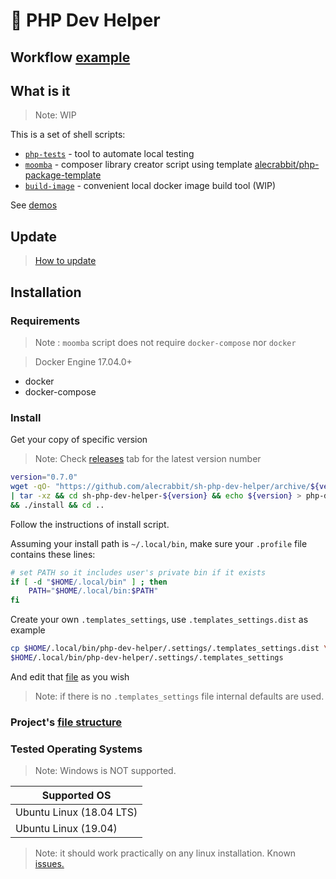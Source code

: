 # 🐇 PHP Dev Helper

## Workflow [example](https://asciinema.org/a/262591)

## What is it

> Note: WIP

This is a set of shell scripts:

- [`php-tests`](.docs/php-tests.md) - tool to automate local testing
- [`moomba`](.docs/moomba.md)  - composer library creator script using template [alecrabbit/php-package-template](https://github.com/alecrabbit/php-package-template)
- [`build-image`](.docs/build-image.md) - convenient local docker image build tool (WIP)

See [demos](.demo/demos.md)

## Update

> [How to update](.docs/update_option.md)

## Installation

### Requirements

> Note : `moomba` script does not require `docker-compose` nor `docker`

> Docker Engine 17.04.0+

- docker
- docker-compose

### Install

Get your copy of specific version

> Note: Check [releases](https://github.com/alecrabbit/sh-php-dev-helper/releases) tab for the latest version number

 ```bash
 version="0.7.0"
wget -qO- "https://github.com/alecrabbit/sh-php-dev-helper/archive/${version}.tar.gz" \
| tar -xz && cd sh-php-dev-helper-${version} && echo ${version} > php-dev-helper/VERSION \
&& ./install && cd ..
 ```

Follow the instructions of install script.

Assuming your install path is `~/.local/bin`, make sure your `.profile` file contains these lines:

```bash
# set PATH so it includes user's private bin if it exists
if [ -d "$HOME/.local/bin" ] ; then
    PATH="$HOME/.local/bin:$PATH"
fi
```

Create your own `.templates_settings`, use `.templates_settings.dist` as example

```bash
cp $HOME/.local/bin/php-dev-helper/.settings/.templates_settings.dist \
$HOME/.local/bin/php-dev-helper/.settings/.templates_settings
```

And edit that [file](.docs/moomba-settings.md) as you wish

> Note: if there is no `.templates_settings` file internal defaults are used.

### Project's [file structure](.docs/project-file-structure.md)

### Tested Operating Systems

> Note: Windows is NOT supported.

Supported OS                        |
----------------------------------- |
Ubuntu Linux (18.04 LTS)            |
Ubuntu Linux (19.04)                |

> Note: it should work practically on any linux installation. Known [issues.](.docs/known-issues.md)
